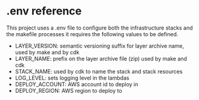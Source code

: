 # .env reference
This project uses a .env file to configure both the infrastructure stacks and the makefile processes it requires the following values to be defined.

- LAYER_VERSION: semantic versioning suffix for layer archive name, used by make and by cdk
- LAYER_NAME: prefix on the layer archive file (zip) used by make and cdk
- STACK_NAME: used by cdk to name the stack and stack resources
- LOG_LEVEL: sets logging level in the lambdas
- DEPLOY_ACCOUNT: AWS account id to deploy in
- DEPLOY_REGION: AWS region to deploy to
